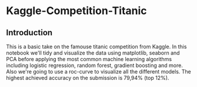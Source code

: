 # Kaggle-Competition-Titanic

## Introduction

This is a basic take on the famouse titanic competition from Kaggle. In this notebook we'll tidy and visualize the data using matplotlib, seaborn and PCA before applying the most common machine learning algorithms including logistic regression, random forest, gradient boosting and more. Also we're going to use a roc-curve to visualize all the different models. The highest achieved accuracy on the submission is 79,94% (top 12%).
